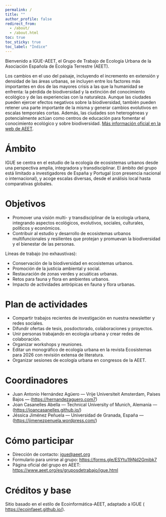 ```yaml
---
permalink: /
title: ""
author_profile: false
redirect_from:
  - /about/
  - /about.html
toc: true
toc_sticky: true
toc_label: "Índice"
---
```


Bienvenido a IGUE-AEET, el Grupo de Trabajo de Ecología Urbana de la Asociación Española de Ecología Terrestre (AEET).

Los cambios en el uso del paisaje, incluyendo el incremento en extensión y densidad de las áreas urbanas, se incluyen entre los factores más importantes en dos de las mayores crisis a las que la humanidad se enfrenta: la pérdida de biodiversidad y la extinción del conocimiento ecológico y de las experiencias con la naturaleza. Aunque las ciudades pueden ejercer efectos negativos sobre la biodiversidad, también pueden retener una parte importante de la misma y generar cambios evolutivos en escalas temporales cortas. Además, las ciudades son heterogéneas y potencialmente actúan como centros de educación para fomentar el conocimiento ecológico y sobre biodiversidad. [Más información oficial en la web de AEET](https://www.aeet.org/es/gruposdetrabajo/igue.html).

Ámbito
======
IGUE se centra en el estudio de la ecología de ecosistemas urbanos desde una perspectiva amplia, integradora y transdisciplinar. El ámbito del grupo está limitado a investigadores de España y Portugal (con presencia nacional o internacional), y acoge escalas diversas, desde el análisis local hasta comparativas globales.

Objetivos
======
- Promover una visión multi- y transdisciplinar de la ecología urbana, integrando aspectos ecológicos, evolutivos, sociales, culturales, políticos y económicos.
- Contribuir al estudio y desarrollo de ecosistemas urbanos multifuncionales y resilientes que protejan y promuevan la biodiversidad y el bienestar de las personas.

Líneas de trabajo (no exhaustivas):
- Conservación de la biodiversidad en ecosistemas urbanos.
- Promoción de la justicia ambiental y social.
- Restauración de zonas verdes y acuáticas urbanas.
- Retos para fauna y flora en ambientes urbanos.
- Impacto de actividades antrópicas en fauna y flora urbanas.

Plan de actividades
======
- Compartir trabajos recientes de investigación en nuestra newsletter y redes sociales.
- Difundir ofertas de tesis, posdoctorado, colaboraciones y proyectos.
- Unir personas trabajando en ecología urbana y crear redes de colaboración.
- Organizar workshops y reuniones.
- Editar un monográfico de ecología urbana en la revista Ecosistemas para 2026 con revisión extensa de literatura.
- Organizar sesiones de ecología urbana en congresos de la AEET.

Coordinadores
======
- Juan Antonio Hernández Agüero — Vrije Universiteit Amsterdam, Países Bajos — (<https://hernandezaguero.com7>)
- Joan Casanelles Abella — Technical University of Munich, Alemania — (<https://joancasanelles.github.io/>)
- Jéssica Jiménez Peñuela — Universidad de Granada, España — (<https://jimenezpenuela.wordpress.com/>)

Cómo participar
======
- Dirección de contacto: igue@aeet.org
- Formulario para unirse al grupo: <https://forms.gle/ESYtu19jNd2Gmibk7>
- Página oficial del grupo en AEET: <https://www.aeet.org/es/gruposdetrabajo/igue.html>

Créditos y base
======
Sitio basado en el estilo de Ecoinformática-AEET, adaptado a IGUE (
<https://ecoinfaeet.github.io/>). 
